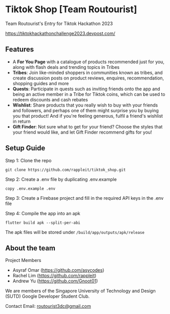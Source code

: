 # Tiktok Shop [Team Routourist]
 Team Routourist's Entry for Tiktok Hackathon 2023

https://tiktokhackathonchallenge2023.devpost.com/


 ## Features

 - A **For You Page** with a catalogue of products recommended just for you, along with flash deals and trending topics in Tribes
 - **Tribes**: Join like-minded shoppers in communities known as tribes, and create discussion posts on product reviews, enquires, recommendation, shopping guides and more
 - **Quests**: Participate in quests such as inviting friends onto the app and being an active member in a Tribe for Tiktok coins, which can be used to redeem discounts and cash rebates
- **Wishlist**: Share products that you really wish to buy with your friends and followers, and perhaps one of them might surprise you by buying you that product! And if you're feeling generous, fulfil a friend's wishlist in return
- **Gift Finder**: Not sure what to get for your friend? Choose the styles that your friend would like, and let Gift Finder recommend gifts for you!

## Setup Guide

Step 1: Clone the repo

```
git clone https://github.com/rappleit/tiktok_shop.git
```

Step 2: Create a .env file by duplicating .env.example
```
copy .env.example .env
```

Step 3: Create a Firebase project and fill in the required API keys in the .env file

Step 4: Compile the app into an apk
```
flutter build apk --split-per-abi
```
The apk files will be stored under `/build/app/outputs/apk/release`

## About the team
Project Members
- Asyraf Omar (https://github.com/asycodes)
- Rachel Lim (https://github.com/rappleit)
- Andrew Yu (https://github.com/Gnoot01)

We are members of the Singapore University of Technology and Design (SUTD) Google Developer Student Club.

Contact
Email: routourist3dc@gmail.com